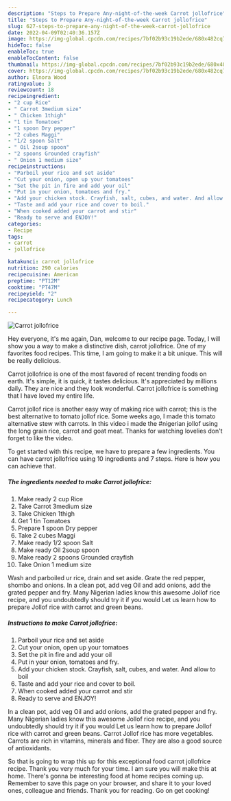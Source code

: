 ```yaml
---
description: "Steps to Prepare Any-night-of-the-week Carrot jollofrice"
title: "Steps to Prepare Any-night-of-the-week Carrot jollofrice"
slug: 627-steps-to-prepare-any-night-of-the-week-carrot-jollofrice
date: 2022-04-09T02:40:36.157Z
image: https://img-global.cpcdn.com/recipes/7bf02b93c19b2ede/680x482cq70/carrot-jollofrice-recipe-main-photo.jpg
hideToc: false
enableToc: true
enableTocContent: false
thumbnail: https://img-global.cpcdn.com/recipes/7bf02b93c19b2ede/680x482cq70/carrot-jollofrice-recipe-main-photo.jpg
cover: https://img-global.cpcdn.com/recipes/7bf02b93c19b2ede/680x482cq70/carrot-jollofrice-recipe-main-photo.jpg
author: Elnora Wood
ratingvalue: 3
reviewcount: 18
recipeingredient:
- "2 cup Rice"
- " Carrot 3medium size"
- " Chicken 1thigh"
- "1 tin Tomatoes"
- "1 spoon Dry pepper"
- "2 cubes Maggi"
- "1/2 spoon Salt"
- " Oil 2soup spoon"
- "2 spoons Grounded crayfish"
- " Onion 1 medium size"
recipeinstructions:
- "Parboil your rice and set aside"
- "Cut your onion, open up your tomatoes"
- "Set the pit in fire and add your oil"
- "Put in your onion, tomatoes and fry."
- "Add your chicken stock. Crayfish, salt, cubes, and water. And allow to boil"
- "Taste and add your rice and cover to boil."
- "When cooked added your carrot and stir"
- "Ready to serve and ENJOY!"
categories:
- Recipe
tags:
- carrot
- jollofrice

katakunci: carrot jollofrice 
nutrition: 290 calories
recipecuisine: American
preptime: "PT12M"
cooktime: "PT47M"
recipeyield: "2"
recipecategory: Lunch

---
```



![Carrot jollofrice](https://img-global.cpcdn.com/recipes/7bf02b93c19b2ede/680x482cq70/carrot-jollofrice-recipe-main-photo.jpg)

Hey everyone, it's me again, Dan, welcome to our recipe page. Today, I will show you a way to make a distinctive dish, carrot jollofrice. One of my favorites food recipes. This time, I am going to make it a bit unique. This will be really delicious.

Carrot jollofrice is one of the most favored of recent trending foods on earth. It's simple, it is quick, it tastes delicious. It's appreciated by millions daily. They are nice and they look wonderful. Carrot jollofrice is something that I have loved my entire life.

Carrot jollof rice is another easy way of making rice with carrot; this is the best alternative to tomato jollof rice. Some weeks ago, I made this tomato alternative stew with carrots. In this video i made the #nigerian jollof using the long grain rice, carrot and goat meat. Thanks for watching lovelies don&#39;t forget to like the video.


To get started with this recipe, we have to prepare a few ingredients. You can have carrot jollofrice using 10 ingredients and 7 steps. Here is how you can achieve that.

<!--inarticleads1-->

##### The ingredients needed to make Carrot jollofrice:

1. Make ready 2 cup Rice
1. Take  Carrot 3medium size
1. Take  Chicken 1thigh
1. Get 1 tin Tomatoes
1. Prepare 1 spoon Dry pepper
1. Take 2 cubes Maggi
1. Make ready 1/2 spoon Salt
1. Make ready  Oil 2soup spoon
1. Make ready 2 spoons Grounded crayfish
1. Take  Onion 1 medium size


Wash and parboiled ur rice, drain and set aside. Grate the red pepper, shombo and onions. In a clean pot, add veg Oil and add onions, add the grated pepper and fry. Many Nigerian ladies know this awesome Jollof rice recipe, and you undoubtedly should try it if you would Let us learn how to prepare Jollof rice with carrot and green beans. 

<!--inarticleads2-->

##### Instructions to make Carrot jollofrice:

1. Parboil your rice and set aside
1. Cut your onion, open up your tomatoes
1. Set the pit in fire and add your oil
1. Put in your onion, tomatoes and fry.
1. Add your chicken stock. Crayfish, salt, cubes, and water. And allow to boil
1. Taste and add your rice and cover to boil.
1. When cooked added your carrot and stir
1. Ready to serve and ENJOY!

In a clean pot, add veg Oil and add onions, add the grated pepper and fry. Many Nigerian ladies know this awesome Jollof rice recipe, and you undoubtedly should try it if you would Let us learn how to prepare Jollof rice with carrot and green beans. Carrot Jollof rice has more vegetables. Carrots are rich in vitamins, minerals and fiber. They are also a good source of antioxidants. 

So that is going to wrap this up for this exceptional food carrot jollofrice recipe. Thank you very much for your time. I am sure you will make this at home. There's gonna be interesting food at home recipes coming up. Remember to save this page on your browser, and share it to your loved ones, colleague and friends. Thank you for reading. Go on get cooking!
